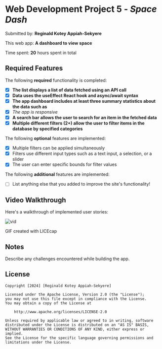 # Web Development Project 5 - *Space Dash*

Submitted by: **Reginald Kotey Appiah-Sekyere**

This web app: **A dashboard to view space**

Time spent: **20** hours spent in total

## Required Features

The following **required** functionality is completed:

- [X] **The list displays a list of data fetched using an API call**
- [X] **Data uses the useEffect React hook and async/await syntax**
- [X] **The app dashboard includes at least three summary statistics about the data such as**
- [X] *The app is responsive*
- [X] **A search bar allows the user to search for an item in the fetched data**
- [X] **Multiple different filters (2+) allow the user to filter items in the database by specified categories**

The following **optional** features are implemented:

- [X] Multiple filters can be applied simultaneously
- [X] Filters use different input types such as a text input, a selection, or a slider
- [X] The user can enter specific bounds for filter values

The following **additional** features are implemented:

* [ ] List anything else that you added to improve the site's functionality!
## Video Walkthrough

Here's a walkthrough of implemented user stories:


![vid](https://github.com/user-attachments/assets/171186b5-a545-4f5f-bccd-ae5f0d166672)

<!-- Replace this with whatever GIF tool you used! -->
GIF created with LICEcap

## Notes

Describe any challenges encountered while building the app.

## License

    Copyright [2024] [Reginald Kotey Appiah-Sekyere]

    Licensed under the Apache License, Version 2.0 (the "License");
    you may not use this file except in compliance with the License.
    You may obtain a copy of the License at

        http://www.apache.org/licenses/LICENSE-2.0

    Unless required by applicable law or agreed to in writing, software
    distributed under the License is distributed on an "AS IS" BASIS,
    WITHOUT WARRANTIES OR CONDITIONS OF ANY KIND, either express or implied.
    See the License for the specific language governing permissions and
    limitations under the License.
